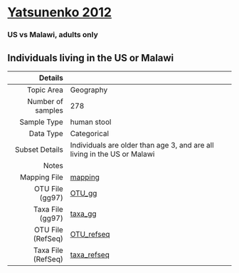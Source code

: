 # [Yatsunenko 2012]( ../docs/yatsunenko.html )

### US vs Malawi, adults only
## Individuals living in the US or Malawi

| Details        |             |
| -----------------------: |-------------|
| Topic Area | Geography
| Number of samples | 278
| Sample Type | human stool
| Data Type | Categorical
| Subset Details | Individuals are older than age 3, and are all living in the US or Malawi
| Notes | 
| Mapping File | [mapping]( ../datasets/yatsunenko/mapping-usa-malawi.txt)
| OTU File (gg97) | [OTU_gg]( ../datasets/yatsunenko/gg/otutable.txt)
| Taxa File (gg97) | [taxa_gg]( ../datasets/yatsunenko/gg/taxatable.txt)
| OTU File (RefSeq) | [OTU_refseq]( ../datasets/yatsunenko/refseq/otutable.txt)
| Taxa File (RefSeq) | [taxa_refseq]( ../datasets/yatsunenko/refseq/taxatable.txt)